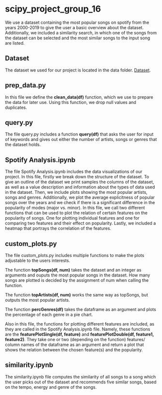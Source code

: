 # scipy_project_group_16
We use a dataset containing the most popular songs on spotify from the years 2000-2019 to give the user a basic overview about the dataset.
Additionally, we included a similarity search, in which one of the songs from the dataset can be selected and the most similar songs to the input song are listed.

## Dataset
The dataset we used for our project is located in the data folder. [Dataset](https://www.kaggle.com/datasets/paradisejoy/top-hits-spotify-from-20002019).

## prep_data.py
In this file we define the **clean_data(df)** function, which we use to prepare the data for later use. Using this function, we drop null values and duplicates.

## query.py
The file query.py includes a function **query(df)** that asks the user for input of keywords and gives out either the number of artists, songs or genres that the dataset holds.

## Spotify Analysis.ipynb
The file Spotify Analysis.ipynb includes the data visualizations of our project.
In this file, firstly we break down the structure of the dataset. To give an outline of the dataset we print samples the columns of the dataset, as well as a value description and information about the types of data used in the dataset. 
Then, we include plots showing the most popular artists, songs and genres. Additionally, we plot the average explicitness of popular songs over the years and we check if there is a significant difference in the popularity of modes (major vs. minor). 
In this file, we call two different functions that can be used to plot the relation of certain features on the popularity of songs. One for plotting individual features and one for comparing two features and their effect on popularity.
Lastly, we included a heatmap that portrays the correlation of the features.

## custom_plots.py
The file custom_plots.py includes multiple functions to make the plots adjustable to the users interests.

The function **topSongs(df, num)** takes the dataset and an integer as arguments and ouputs the most popular songs in the dataset. How many songs are plotted is decided by the assignment of num when calling    the function. 

The function **topArtists(df, num)** works the same way as topSongs, but outputs the most popular artists. 

The function **percGenres(df)** takes the dataframe as an argument and plots the percentage of each genre in a pie chart. 

Also in this file, the functions for plotting different features are included, as they are called in the Spotify Analysis.ipynb file. Namely, these functions are the **featurePlotSingle(df, feature)** and **featurePlotDouble(df, feature1, feature2)**. They take one or two (depending on the function) features/ column names of the dataframe as an argument and return a plot that shows the relation between the chosen feature(s) and the popularity. 

## similarity.ipynb
The similarity.ipynb file computes the similarity of all songs to a song which the user picks out of the dataset and recommends five similar songs, based on the tempo, energy and genre of the songs. 
